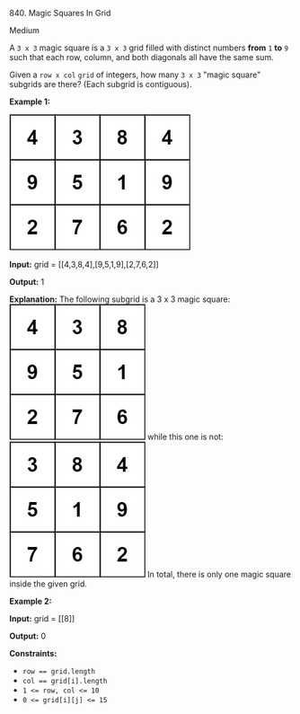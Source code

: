 840\. Magic Squares In Grid

Medium

A `3 x 3` magic square is a `3 x 3` grid filled with distinct numbers **from** `1` **to** `9` such that each row, column, and both diagonals all have the same sum.

Given a `row x col` `grid` of integers, how many `3 x 3` "magic square" subgrids are there? (Each subgrid is contiguous).

**Example 1:**

![](magic_main.jpg)

**Input:** grid = [[4,3,8,4],[9,5,1,9],[2,7,6,2]]

**Output:** 1

**Explanation:** The following subgrid is a 3 x 3 magic square: ![](magic_valid.jpg) while this one is not: ![](magic_invalid.jpg) In total, there is only one magic square inside the given grid.

**Example 2:**

**Input:** grid = [[8]]

**Output:** 0

**Constraints:**

*   `row == grid.length`
*   `col == grid[i].length`
*   `1 <= row, col <= 10`
*   `0 <= grid[i][j] <= 15`